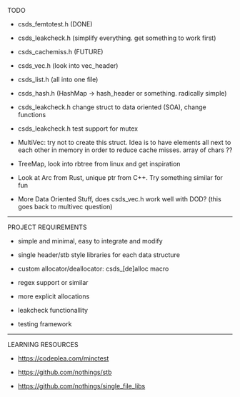 TODO

* csds_femtotest.h (DONE)

* csds_leakcheck.h (simplify everything. get something to work first)

* csds_cachemiss.h (FUTURE)

* csds_vec.h (look into vec_header)

* csds_list.h (all into one file)

* csds_hash.h (HashMap -> hash_header or something. radically simple)

* csds_leakcheck.h change struct to data oriented (SOA), change functions

* csds_leakcheck.h test support for mutex

* MultiVec: try not to create this struct. Idea is to have elements all next
  to each other in memory in order to reduce cache misses. array of chars ??

* TreeMap, look into rbtree from linux and get inspiration

* Look at Arc from Rust, unique ptr from C++. Try something similar for fun

* More Data Oriented Stuff, does csds_vec.h work well with DOD? (this goes back
  to multivec question)

---

PROJECT REQUIREMENTS

* simple and minimal, easy to integrate and modify

* single header/stb style libraries for each data structure

* custom allocator/deallocator: csds_[de]alloc macro

* regex support or similar

* more explicit allocations

* leakcheck functionallity

* testing framework

---

LEARNING RESOURCES

* https://codeplea.com/minctest

* https://github.com/nothings/stb

* https://github.com/nothings/single_file_libs
